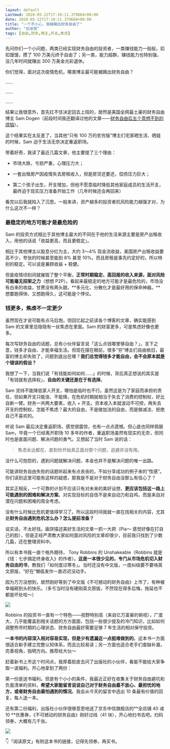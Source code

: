 ```yaml
---
layout: default
Lastmod: 2020-05-22T17:10:11.379864+00:00
date: 2020-05-22T17:10:11.379668+00:00
title: "一个不小心，我被踢出财务自由了"
author: "也谈钱"
tags: [自由,财务,博主,开支,焦虑]
---
```


先问你们一个小问题，两类已经实现财务自由的投资者，一类赚钱能力一般般，扣扣馊馊，攒了 100 万美元终于自由了；另一类，能力超群，赚钱能力也特别强，没几年时间就赚出 300 万美金光彩退休。

你们觉得，面对这次疫情危机，哪类博主最可能被踢出财务自由？

……

……

……

结果让我很意外，首先扛不住决定回去上班的，居然是美国全网最土豪的财务自由博主 Sam Dogen（前段时间我还翻译过他的文章——[财务自由后五个意想不到的烦恼](https://mp.weixin.qq.com/s?__biz=MzUzNjE3NzQ3Nw==&mid=2247486237&idx=1&sn=36e795b454a821eb65f507a6fb604a9c&scene=21#wechat_redirect)）。

这个结果实在太反差了，当其他“只有 100 万的贫穷版”博主们宅家晒生活、晒娃的时候，Sam 迫于生活无奈决定重返职场。

带着好奇，我读了最近几篇文章，他主要提了三个理由：

*   市场大跌，亏损严重，心理压力大；
    
*   一套出租房产因疫情失去房租收入，但是房贷还要还，偿债压力巨大；
    
*   第二个孩子出生，开支增加，但他不愿意临时降低其他家庭成员的生活开支，最终迫于现实压力准备开始工作（几年时候还会再回来）
    

看完以后我就陷入了沉思。一般来讲，资产越多的投资者抗风险能力越强才对，为什么这次不一样？

### 最稳定的地方可能才是最危险的

Sam 的投资方式相比于其他博主最大的不同在于他的生活来源主要是房产出租收入，用他的话说「收益更高，而且更稳定」。

相比于其他博主以股息分红为主，大约 3～4% 现金流收益，美国房产出租收益要高不少，夸张的时候甚至能到 8% 甚至 10%。而且房租是事先约定好的，所以特别的稳定。可以说是兼顾收益 + 稳健。

但是疫情顷刻间就摧毁了整个平衡，**正常时期稳定、高回报的收入来源，面对风险可能毫无招架之力**（想想 P2P）。看起来最稳定的地方可能才是最危险的，市场没有白来的收益，甘蔗没有两头甜。**多元化、分散化才是最好用的保命神器。**想要跑得快、又想跑得久，这可能是个悖论。

### 钱更多，焦虑不一定更少

虽然现在才说可能有点马后炮，但回忆起之前读各个博客的文章，确实能感到 Sam 的文章里总隐隐有一丝焦虑在里面。Sam 的财富更多，可是焦虑好像也更多。

每次写财务自由的话题，总有小伙伴留言说「这么点钱哪里够自由？」，言下之意，钱多才自由、才能幸福生活。但现在摆在眼前，很多“穷”博主们自由依旧，最富的博主却失败了，问题到底出在哪？**我们总觉得钱多才能自由，会不会原本就是个错误的假设？**

我想了一下，当我们说「有钱能如何如何……」的时候，背后真正想说的其实是「有钱就有选择权」，**自由的关键还是在于有选择**。

Sam 坚持不能降低家人开支，哪怕是临时也不行。虽然这是为了家庭而承担的责任，但如果开支只能涨、不能降，在危机时期就相当于失去了消费的控制权，好比自断一臂。财务一共两大要素，收入 + 开支。资本收入本就波动不可控，再失去开支的控制权，怎能不焦虑？最大的自由，不是做加法的自由，而是做减法、拒绝自己不喜欢的。

听说 Sam 最后决定重返职场，感觉很震惊，也有一点点遗憾。但心底也同样佩服 Sam，毕竟一个已经离开职场 10 多年的作者，重返职场虽然有现实的无奈，但同时也是直面问题、解决问题的勇气。又想起了当时 Sam 说的话：

> 焦虑永远都在，直到你开始真正面对那个问题，逃避并没有用。

没什么可抱怨的，遇到问题就解决问题，本金也并不是解决问题的唯一出路。

可能讲财务自由失败的话题听起来有点丧丧的，不如分享成功的例子来的“性感”。你们读到这里可能有这样的疑惑，那我是不是对于财务自由没那么有信心了？

其实正相反，一个可靠的计划不应该只有对未来的美好设想，**更应该包括这一路上可能遇到的困难和解决方案**。对实现目标的自信不是来自动力和自鸡，而是来自对潜在问题和困难的周全考虑。

没有什么时候比危机更值得学习了。所以这段时间我就一直在找相关的内容，尤其是**财务自由遇到危机怎么办？怎么提前准备？**

说实话，不太好找。画饼描述美好生活的文章一抓一大把（Pia～ 感觉好像在打自己的脸），但是正经严肃教大家如何面对风险的文章却很少，目前我只找到了少数几篇，还在整理资料中。

所以有本书我一直个格外期待， Tony Robbins 的 Unshakeable（Robbins 就是《钱：七步搞定终身收入》的作者）。**这是一本很少见的，专门从市场危机切入财务自由的书**，教我们「如何度过寒冬」。当时还没有中文版，一度纠结要不要啃英文原版，“好在”懒癌发作一直迟迟没动手。

因为万万没想到，居然刚好等到了中文版《不可撼动的财务自由》上市了，有种被幸福砸到头的快乐。（多亏当时没有硬刚英文原版，不然现在得多后悔，拖延也不都是坏处哈～）

![](https://images.weserv.nl/?url=https%3A//mmbiz.qpic.cn/mmbiz_png/xd1hVMKQsAEX8kaYzVFLhRkXR3lF6CSg3exkdLHFzgSFA2LB7nNKUSCc0HMgoDtmHv3Y18flcD6e1nmzOOEPfQ/640%3Fwx_fmt%3Dpng)

Robbins 的投资书一直有一个特色——视野特别高（来自亿万富豪的俯视），广度大，几乎能覆盖到相关话题的方方面面，包括一些很少提及的冷门知识，比如如何调整熊市时期的心理状态、财务自由最好需要足够 7 年生活的相对保守投资。

**一本书的内容深入相对容易实现，但是少有遗漏这一点挺难做到的**。这本书一方面很适合新手建立完整认知体系，而且比较易读；另一方面也适合老手们查缺补漏，完善视角，指明方向。推荐给大伙～

赶着新书上市这个时间点，我厚着脸皮去问了出版社的小伙伴，看能不能给大家争取一波福利。开心地拿到了两份：

第一份是送书福利。但是有个小小的条件，我最近正好在收集关于财务自由避坑和负面清单的资料，**希望大家能留言说说自己对于财务自由最不放心、最担忧的地方，或者财务自由最怕遇到的情况**。我会从今天的留言中选出 10 条最有价值的回复，每人送一本。

还有第二份福利，出版社小伙伴很够意思地送了京东中信旗舰店的**全店铺 40 减 10 **优惠券，《不可撼动的财务自由》刚好过线（41 块），开心地扫书去吧。扫码领券，大概有几千张。

![](https://images.weserv.nl/?url=https%3A//mmbiz.qpic.cn/mmbiz_png/xd1hVMKQsAEX8kaYzVFLhRkXR3lF6CSgV6Uibp33aiaN3Vy3Ihq7WTeiaeth9Bib0nQa8Piav91ZAJnP62BzP1rxHzQ/640%3Fwx_fmt%3Dpng)

👇「阅读原文」有附这本书的链接，记得先领券，再买书。

